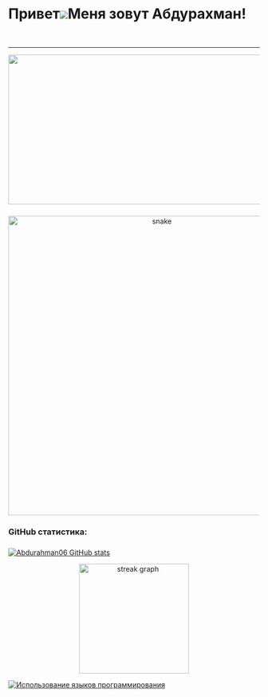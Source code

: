 Привет![](https://user-images.githubusercontent.com/18350557/176309783-0785949b-9127-417c-8b55-ab5a4333674e.gif)Меня зовут Абдурахман!
==========================================================================================================================================
<br clear="both">


--------------------
<div align="center">
  <img height="300" width="600" src="https://user-images.githubusercontent.com/74038190/225813708-98b745f2-7d22-48cf-9150-083f1b00d6c9.gif"  />
</div>


###

<p align="center">
 <img width="600" src="assets/github-snake.svg" alt="snake"/>
</p>

### GitHub статистика:
###

<a href="http://www.github.com/Abdurahman06"><img src="https://github-readme-stats.vercel.app/api?username=Abdurahman06&show_icons=true&hide=&count_private=true&title_color=0891b2&text_color=ffffff&icon_color=0891b2&bg_color=1c1917&hide_border=true&show_icons=true" alt="Abdurahman06 GitHub stats" /></a>
<div align="center">
  <img src="https://streak-stats.demolab.com?user=abdurahman06&locale=en&mode=daily&theme=dark&hide_border=false&border_radius=5&order=3" height="220" alt="streak graph"  />
</div>

<a href="https://github.com/Abdurahman06" align="left"><img src="https://github-readme-stats.vercel.app/api/top-langs/?username=Abdurahman06&langs_count=10&title_color=0891b2&text_color=ffffff&icon_color=0891b2&bg_color=1c1917&hide_border=true&locale=en&custom_title=Top%20%Languages" alt="Использование языков программирования" /></a>
###
